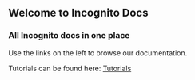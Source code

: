 

## Welcome to Incognito Docs
### All Incognito docs in one place

Use the links on the left to browse our documentation.

Tutorials can be found here:
[Tutorials](#)